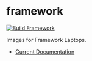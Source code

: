# framework
[![Build Framework](https://github.com/ublue-os/framework/actions/workflows/build.yml/badge.svg)](https://github.com/ublue-os/framework/actions/workflows/build.yml)

Images for Framework Laptops.

- [Current Documentation](https://universal-blue.org/images/framework)
